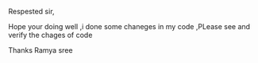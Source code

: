 Respested sir,

  Hope your doing well ,i done some chaneges in my code ,PLease see and verify the chages of code

  Thanks
  Ramya sree
